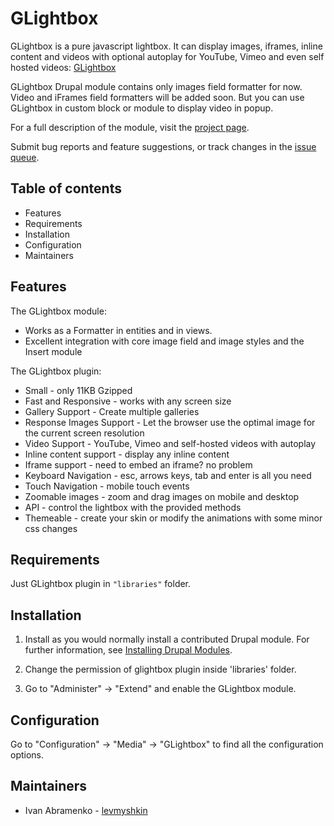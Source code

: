 # GLightbox

GLightbox is a pure javascript lightbox. It can display images, iframes,
inline content and videos with optional autoplay for YouTube, Vimeo and even self hosted videos:
[GLightbox](https://biati-digital.github.io/glightbox/)

GLightbox Drupal module contains only images field formatter for now.
Video and iFrames field formatters will be added soon. But you can use
GLightbox in custom block or module to display video in popup.

For a full description of the module, visit the
[project page](https://www.drupal.org/project/glightbox).

Submit bug reports and feature suggestions, or track changes in the
[issue queue](https://www.drupal.org/project/issues/glightbox).


## Table of contents

- Features
- Requirements
- Installation
- Configuration
- Maintainers


## Features

The GLightbox module:

- Works as a Formatter in entities and in views.
- Excellent integration with core image field and image styles and the Insert
  module

The GLightbox plugin:

- Small - only 11KB Gzipped
- Fast and Responsive - works with any screen size
- Gallery Support - Create multiple galleries
- Response Images Support - Let the browser use
  the optimal image for the current screen resolution
- Video Support - YouTube, Vimeo and self-hosted videos with autoplay
- Inline content support - display any inline content
- Iframe support - need to embed an iframe? no problem
- Keyboard Navigation - esc, arrows keys, tab and enter is all you need
- Touch Navigation - mobile touch events
- Zoomable images - zoom and drag images on mobile and desktop
- API - control the lightbox with the provided methods
- Themeable - create your skin or modify
  the animations with some minor css changes


## Requirements

Just GLightbox plugin in `"libraries"` folder.


## Installation

1. Install as you would normally install a contributed Drupal module. For further
   information, see
   [Installing Drupal Modules](https://www.drupal.org/docs/extending-drupal/installing-drupal-modules).

2. Change the permission of glightbox plugin inside 'libraries' folder.

3. Go to "Administer" -> "Extend" and enable the GLightbox module.


## Configuration

Go to "Configuration" -> "Media" -> "GLightbox" to find all the configuration options.


## Maintainers

- Ivan Abramenko - [levmyshkin](https://www.drupal.org/u/levmyshkin)
